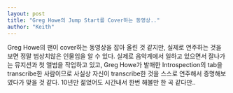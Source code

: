 ```yaml
---
layout: post
title: "Greg Howe의 Jump Start를 Cover하는 동영상.."
author: "Keith"
---
```




Greg Howe의 팬이 cover하는 동영상을 잡아 올린 것 같지만, 실제로 연주하는 것을 보면 정말 범상치않은 인물임을 알 수 있다.
실제로 음악계에서 일하고 있으면서 잘나가는 뮤지션과 첫 앨범을 작업하고 있고, Greg Howe가 발매한 Introspection의 tab을 transcribe한 사람이므로 사실상 자신이 transcribe한 것을 스스로 연주해서 증명해보였다가 맞을 것 같다. 
10년만 젊었어도 시간내서 한번 해볼만 한 곡 같다만..

